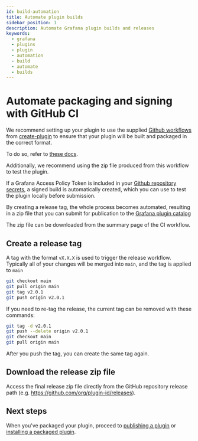 ```yaml
---
id: build-automation
title: Automate plugin builds
sidebar_position: 1
description: Automate Grafana plugin builds and releases
keywords:
  - grafana
  - plugins
  - plugin
  - automation
  - build
  - automate
  - builds
---
```


# Automate packaging and signing with GitHub CI

We recommend setting up your plugin to use the supplied [Github workflows](../get-started/set-up-development-environment.mdx#set-up-github-workflows) from [create-plugin](../get-started/get-started.mdx)
to ensure that your plugin will be built and packaged in the correct format.

To do so, refer to [these docs](https://github.com/grafana/plugin-actions/blob/main/build-plugin/README.md).

Additionally, we recommend using the zip file produced from this workflow to test the plugin.

If a Grafana Access Policy Token is included in your [Github repository secrets](https://docs.github.com/en/codespaces/managing-codespaces-for-your-organization/managing-development-environment-secrets-for-your-repository-or-organization), a signed build is automatically created, which you can use to test the plugin locally before submission.

By creating a release tag, the whole process becomes automated, resulting in a zip file that you can submit for publication to the [Grafana plugin catalog](https://grafana.com/plugins)

The zip file can be downloaded from the summary page of the CI workflow.

## Create a release tag

A tag with the format `vX.X.X` is used to trigger the release workflow. Typically all of your changes will be merged into `main`, and the tag is applied to `main`

```BASH
git checkout main
git pull origin main
git tag v2.0.1
git push origin v2.0.1
```

If you need to re-tag the release, the current tag can be removed with these commands:

```BASH
git tag -d v2.0.1
git push --delete origin v2.0.1
git checkout main
git pull origin main
```

After you push the tag, you can create the same tag again.

## Download the release zip file

Access the final release zip file directly from the GitHub repository release path (e.g. https://github.com/org/plugin-id/releases).

## Next steps

When you've packaged your plugin, proceed to [publishing a plugin](./publish-or-update-a-plugin.md) or [installing a packaged plugin](https://grafana.com/docs/grafana/latest/administration/plugin-management/#install-a-packaged-plugin).
